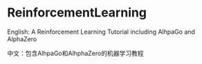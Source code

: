 # ReinforcementLearning

English: A Reinforcement Learning Tutorial including AlhpaGo and AlphaZero

中文：包含AlhpaGo和AlhphaZero的机器学习教程

